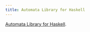 ```yaml
---
title: Automata Library for Haskell
---
```


[Automata Library for Haskell](http://vorlon.case.edu/~lps/software/automata/ "Automata Library for Haskell").

